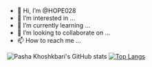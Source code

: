- 👋 Hi, I’m @HOPE028
- 👀 I’m interested in ...
- 🌱 I’m currently learning ...
- 💞️ I’m looking to collaborate on ...
- 📫 How to reach me ...

<!---
HOPE028/HOPE028 is a ✨ special ✨ repository because its `README.md` (this file) appears on your GitHub profile.
You can click the Preview link to take a look at your changes.
--->


![Pasha Khoshkbari's GitHub stats](https://github-readme-stats.vercel.app/api?username=HOPE028&show_icons=true&theme=radical&count_private=true)
[![Top Langs](https://github-readme-stats.vercel.app/api/top-langs/?username=HOPE028)](https://github.com/anuraghazra/github-readme-stats)
